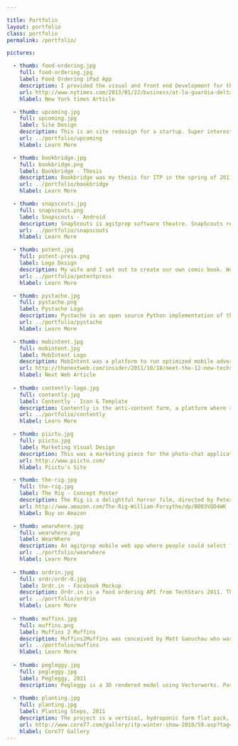 ```yaml
---

title: Portfolio
layout: portfolio
class: portfolio
permalink: /portfolio/

pictures:

  - thumb: food-ordering.jpg
    full: food-ordering.jpg
    label: Food Ordering iPad App
    description: I provided the visual and front end Development for the food ordering portion of a travel-based iPad application.  I will see if I am allowed to say anything further about it. 
    url: http://www.nytimes.com/2013/01/22/business/at-la-guardia-delta-uses-ipads-to-fill-the-wait-time.html
    hlabel: New York times Article

  - thumb: upcoming.jpg
    full: upcoming.jpg
    label: Site Design
    description: This is an site redesign for a startup. Super interesting project with some smart people at the helm. This design was not used in the final iteration.
    url: ../portfolio/upcoming
    hlabel: Learn More

  - thumb: bookbridge.jpg
    full: bookbridge.png
    label: Bookbridge - Thesis
    description: Bookbridge was my thesis for ITP in the spring of 2011.  It was a philanthropic Book Lifecycle which allowed the book retailer, libraries and avid readers to help each other. My thesis included a prototype site, along with a paper detailing the benefits of the ecosystem for the ebook provider, the libary system and book lovers alike.
    url: ../portfolio/bookbridge
    hlabel: Learn More

  - thumb: snapscouts.jpg
    full: snapscouts.png
    label: Snapscouts - Android
    description: SnapScouts is agitprop software theatre. SnapScouts received over 80,000 hits was mentioned in several blogs including Wired, LA Times, Reddit and Download Squad. The Android application and accompanying site ultimately promotes kids spying on your neighborhood and parents. This is, of course, a terrible idea, but by creating awareness, it will hopefully promote privacy.
    url: ../portfolio/snapscouts
    hlabel: Learn More

  - thumb: potent.jpg
    full: potent-press.png
    label: Logo Design
    description: My wife and I set out to create our own comic book. Well, every comic book needs it's own publisher.  We set out to create a logo that would showcase our wonderfully warped sensibilities.
    url: ../portfolio/potentpress
    hlabel: Learn More

  - thumb: pystache.jpg
    full: pystache.png
    label: Pystache Logo
    description: Pystache is an open source Python implementation of the Mustache templating system. I respect the project, especially because the mascot could be a python with a mustache. I designed the logo on spec and then pushed it to the Github account. I was fortunate enough to be approved. 
    url: ../portfolio/pystache
    hlabel: Learn More

  - thumb: mobintent.jpg
    full: mobintent.jpg
    label: MobIntent Logo
    description: MobIntent was a platform to run optimized mobile advertising campaigns. They needed a new logo to showcase their new brand. I designed the logo and overall brand identity to emphasize the classy, sharp, luxury class work into the current mobile ad landscape.
    url: http://thenextweb.com/insider/2011/10/18/meet-the-12-new-techstars-companies-mayor-bloomberg-approved/
    hlabel: Next Web Article
 
  - thumb: contently-logo.jpg
    full: contently.jpg
    label: Contently - Icon & Template
    description: Contently is the anti-content farm, a platform where real journalists can manage their freelance careers, and where brands-turned-publishers can create and manage editorial operations. They were part of the TechStars NYC Summer program and I had the opportunity to work with this amazing team.
    url: ../portfolio/contently
    hlabel: Learn More

  - thumb: piictu.jpg
    full: piictu.jpg
    label: Marketing Visual Design
    description: This was a marketing piece for the photo-chat application Piictu. When their competition closed up shop, we created a marketing landing page to help people onboard. It was ultimately abandoned due to time constraints.  A herald to a more skeumorphic time. I am especially proud of the leaves and camera lens pocket.
    url: http://www.piictu.com/
    hlabel: Piictu's Site

  - thumb: the-rig.jpg
    full: the-rig.jpg
    label: The Rig - Concept Poster
    description: The Rig is a delightful horror film, directed by Peter Atencio. During post-production, I was hired to work on poster concepts. Ultimately, they went with a different poster, but I was rather proud of this design. If you are into creature features, you should totally check it out!
    url: http://www.amazon.com/The-Rig-William-Forsythe/dp/B003VQO4WK
    hlabel: Buy on Amazon

  - thumb: wearwhere.jpg
    full: wearwhere.png
    label: WearWhere
    description: An agitprop mobile web app where people could select from their favorite brands, only to discover the horrible working conditions of the workers of their favorite clothes. The hope is people who used the app would reconsider the value of their clothes if they knew the people making the shirts cannot afford the very shirts they make.
    url: ../portfolio/wearwhere
    hlabel: Learn More
 
  - thumb: ordrin.jpg
    full: ordr/ordr-0.jpg
    label: Ordr.in - Facebook Mockup
    description: Ordr.in is a food ordering API from TechStars 2011. They needed a white-label Facebook application to give their delivery partners in the US. I was brought in to brainstorm, create the vision, UI/UX, and finally the visual design. When shown to Facebook, they said it was, &quot;One of the best uses of the platform for commerce we've ever seen.&quot;
    url: ../portfolio/ordrin
    hlabel: Learn More
  
  - thumb: muffins.jpg
    full: muffins.png
    label: Muffins 2 Muffins
    description: Muffins2Muffins was conceived by Matt Ganuchau who was lead developer and I provided development as well as the visual designer for the eventual Android application. It was eventually abandoned as the needs of grad school quickly took hold.
    url: ../portfolio/muffins
    hlabel: Learn More
  
  - thumb: pegleggy.jpg
    full: pegleggy.jpg
    label: Pegleggy, 2011
    description: Pegleggy is a 3D rendered model using Vectorworks. Part of a larger world of characters, the wartorn Pegleggy is there to remind the group of the dangers of repeating history's mistakes. Designed with a pop surrealist aesthetic, Pegleggy was accepted into the ITP Spring Show 2011.
  
  - thumb: planting.jpg
    full: planting.jpg
    label: Planting Steps, 2011
    description: The project is a vertical, hydroponic farm flat pack, so anyone who can put together an Ikea bookshelf will be fully prepared to put together our farm. In short, it's Ikea meets Whole Foods.
    url: http://www.core77.com/gallery/itp-winter-show-2010/59.asp?tag=Designing%20Living%20Systems
    hlabel: Core77 Gallery
---
```

